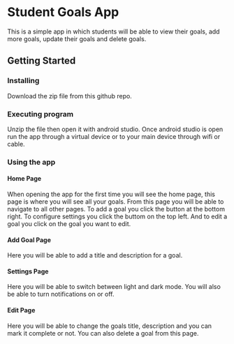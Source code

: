 # Student Goals App

This is a simple app in which students will be able to view their goals, add more goals, update their goals and delete goals.

## Getting Started

### Installing

Download the zip file from this github repo.

### Executing program

Unzip the file then open it with android studio. Once android studio is open run the app through a virtual device or to your main device through wifi or cable.

### Using the app

#### Home Page

When opening the app for the first time you will see the home page, this page is where you will see all your goals. From this page you will be able to navigate to all other pages. To add a goal you click the button at the bottom right. To configure settings you click the buttom on the top left. And to edit a goal you click on the goal you want to edit.

#### Add Goal Page

Here you will be able to add a title and description for a goal. 

#### Settings Page

Here you will be able to switch between light and dark mode. You will also be able to turn notifications on or off.

#### Edit Page

Here you will be able to change the goals title, description and you can mark it complete or not. You can also delete a goal from this page.
